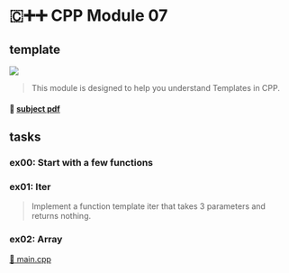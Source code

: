 # 🇨➕➕ CPP Module 07
## template

![](https://badge42.vercel.app/api/v2/cl1pqrsvk005409ml9e9fk7av/project/2557768)

> This module is designed to help you understand Templates in CPP.
#### 📄 [subject pdf](https://cdn.intra.42.fr/pdf/pdf/49429/en.subject.pdf)

## tasks

### ex00: Start with a few functions

### ex01: Iter
> Implement a function template iter that takes 3 parameters and returns nothing.

### ex02: Array
[💾 main.cpp](https://projects.intra.42.fr/uploads/document/document/8677/main.cpp)

